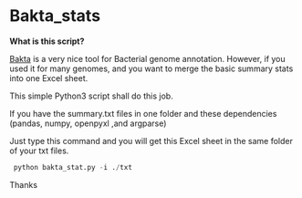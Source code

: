 # Bakta_stats

**What is this script?**

[Bakta](https://github.com/oschwengers/bakta) is a very nice tool for Bacterial genome annotation. However, if you used it for many genomes, and you want to merge the basic summary stats  into one Excel sheet.


This simple Python3 script shall do this job.

If you have the summary.txt files in one folder and these dependencies (pandas, numpy, openpyxl ,and argparse)

Just type this command and you will get this Excel sheet in the same folder of your txt files.

```python
 python bakta_stat.py -i ./txt
```

Thanks
